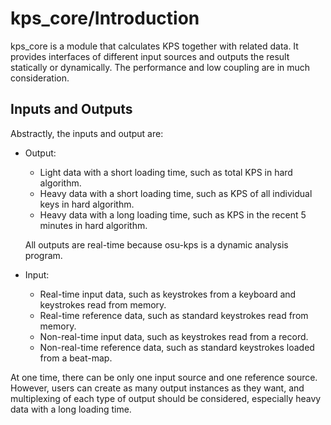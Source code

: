 # kps_core/Introduction

kps_core is a module that calculates KPS together with related data. It provides interfaces of different input sources and outputs the result statically or dynamically. The performance and low coupling are in much consideration.

## Inputs and Outputs

Abstractly, the inputs and output are:

- Output:

  - Light data with a short loading time, such as total KPS in hard algorithm.
  - Heavy data with a short loading time, such as KPS of all individual keys in hard algorithm.
  - Heavy data with a long loading time, such as KPS in the recent 5 minutes in hard algorithm.

  All outputs are real-time because osu-kps is a dynamic analysis program.
  
- Input:

  - Real-time input data, such as keystrokes from a keyboard and keystrokes read from memory.
  - Real-time reference data, such as standard keystrokes read from memory.
  - Non-real-time input data, such as keystrokes read from a record.
  - Non-real-time reference data, such as standard keystrokes loaded from a beat-map.

At one time, there can be only one input source and one reference source. However, users can create as many output instances as they want, and multiplexing of each type of output should be considered, especially heavy data with a long loading time.
